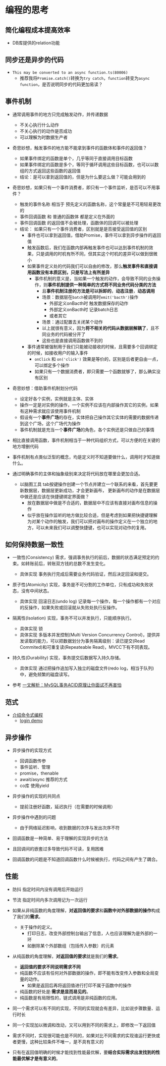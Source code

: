 # 编程的思考

## 简化编程成本提高效率

* DB库提供的relation功能

## 同步还是异步的代码

* `This may be converted to an async function.ts(80006)`
  * 推荐我将`Promise.catch()`转换为`try catch`，`function`转变为`async function`，是否说明同步的代码更加易读？

## 事件机制

* 通常调用事件的地方只完成触发动作，并传递数据
  * 不关心执行什么动作
  * 不关心执行的动作是否成功
  * 可以理解为时数据生产者

* 奇思妙想，触发事件的地方能不能拿到事件的函数体和事件的返回值？
  * 如果事件绑定的函数是单个，几乎等同于直接调用目标函数
  * 如果事件绑定的函数是多个，等同于循环调用这些目标函数，也可以以数组的方式返回这些函数的返回值
  * 结论：是可以拿到返回值的，但是为什么要这么做？可能会用到的

* 奇思妙想，如果只有一个事件消费者，即只有一个事件监听，是否可以不用事件？
  * 触发的事件名称 相当于 预先定义的函数名称，这个常量是不可用轻易更改的
  * 事件回调函数 和 普通的函数体 都是定义在外面的
  * 事件回调函数 的返回值不会被处理，函数体的回调可以被处理
  * 结论： 如果只有一个事件消费者，区别就是是否接受返回值的区别
    * 事件也可以拿到返回值，借助Promise，事件可以拿到异步操作的返回值
    * 触发函数后，我们在函数内部再触发事件也可以达到事件机制的效果，只是调用的时机有所不同，但其实这个时机的差异可以做到很微小
    * 如果事件定义处的代码我们可以自由的修改，那么**触发事件和直接调用函数没有本质区别，只是写法上有所差异**
      * 事件机制的意义是，当如果一个触发的动作，会导致不同的业务操作，则**事件机制提供一种简单的方式将不同业务代码分类的方法**
        * 且**事件机制注册的方法是可以拆卸的**，**动态注册**，**动态调用**
        * 场景：数据层在`batch`被调用时`emit('bacth')`操作
          * 外部定义onBacth时 触发数据保存的动作
          * 外部定义onBacth时 记录batch日志
          * 或者其它
        * 场景：通过配置去关闭某个动作
        * 以上就很有意义，因为**将不相关的代码从数据层解耦了**，且不同业务的代码被分开了
        * 这些也是直接调用函数做不到的
    * 事件通常被强制用于我们只能被动接收的时候，且需要多个回调绑定的时候，如接收用户的输入事件
      * `onClick` 和 `on('click')` 效果是等价的，区别是后者更自由一点，可以绑定多个操作
      * 如果只有一个数据消费者，即只需要一个函数就够了，那么确实没有区别

* 奇思妙想：借助事件机制划分代码
  * 设定好各个实例，实例就是主体、实体
  * 操作一定是对实例的操作，一个实例不应该在内部操作其它的实例，如果有这种需求就应该使用事件机制
  * 假设有一个**事件广场**的存在，实体把自己操作其它实体的需要的数据传递到这个广场，这个广场代为操作
  * 事件机制就是充当一个**事件广场**的角色，各个实例还是只做自己的事情

* 相比直接调用函数，事件机制相当于一种代码组织方式，可以方便的在关键的地方增删代码
* 事件机制有点类似泛型的概念，均是定义时不知道要做什么，调用时才知道做什么。
* 通过明确事件的主体和抽象级别来决定将代码放在哪里会更加合适。
  * 以脑图工具 tab按键操作创建一个节点并建立一个联系的来看，首先要更新数据层，数据层更新成功，才会更新画布， 更新画布的动作是在数据层中做还是应该在快捷键绑定界面做？
    * 放在数据层中做是不合适的，数据层中不应该有直接对画布信息的操作
    * 似乎放在操作监听的地方做比较合适，但是考虑到如果把快捷键理解为对某个动作的触发，我们可以把对画布的操作定义在一个独立的地方，可以未来我们可以调整快捷键，也可以实现对动作的复用。

## 如何保持数据一致性

* 一致性(Consistency) 需求，强调事务执行的前后，数据的状态满足预定的约束。如转账前后，转账双方钱的总数不发生变化。  
  * 具体实现 事务执行完成后需要业务代码验证，然后决定回滚和提交。
* 原子性(Atomicity) 实现，事务是不可分割的工作单位，只有成功和失败状态，没有中间状态。
  * 具体实现 回滚日志(undo log) 记录每一个操作，每一个操作都有一个对应的反操作，如果失败或回滚就从失败处执行反操作。
* 隔离性(Isolation) 实现，事务不可以并发执行，只能顺序执行。
  * 具体实现 锁
  * 具体实现 多版本并发控制(Multi Version Concurrency Control)，提供并发读取的能力，可以把数据划分为事务隔离级别：读已提交(Read Commited)和可重复读(Repeateable Read)，MVCC下有不同表现。
* 持久性(Durability) 实现，事务提交后数据写入持久存储。
  * 具体实现 通过把操作追加写入独立的磁盘文件(redo log，相当于队列)中，避免频繁的磁盘读写。

* 参考 [一文解析：MySQL事务ACID原理让你面试不再害怕](https://zhuanlan.zhihu.com/p/65438009)

## 范式

* [介绍命令式编程](http://codenugget.co/2015/03/05/declarative-vs-imperative-programming-web.html)
  * [login demo](https://jsfiddle.net/b00gizm/f011j2qo/1/)

## 异步操作

* 异步操作的实现方式
  * 回调函数传参
  * 事件监听、管理
  * promise，thenable
  * await/async 推荐的方式
  * co库 使用yield

* 异步操作的实现的共同点
  * 提前注册好函数，延迟执行（在需要的时候调用）

* 异步操作中遇到的问题
  * 由于网络延迟影响，收到数据的次序与发出次序不符

* 回调函数是一种简单、易于理解的实现异步的方法
* 且回调间的嵌套过多导致代码不可读，复用困难
* 回调函数的问题是不知道回调函数什么时候被执行，代码之间有产生了耦合。

## 性能

* 防抖 指定时间内没有调用后开始运行
* 节流 指定时间内多次调用记为一次运行

* 如果从非纯函数的角度理解，**对返回值的要求**和**函数中对外部数据的操作**构成了我们的**需求**。
  * 关于操作的定义。
    * 打印日志，改变外部控制台输出了信息，人也应该理解为是外部的一环
    * 如删除某个外部数组（包括传入参数）的元素

* 从纯函数的角度理解，**对返回值的要求**就是我们的**需求**。
  * **返回值的要求不同说明需求不同**
  * 纯函数不应该有任何对外部数据的操作，即不能有改变传入参数和全局变量的动作。
    * 如果是返回后再将返回值进行打印不属于函数中的操作
  * 纯函数的好处是:**需求是显而易见的**。
  * 纯函数是有局限性的，链式调用是非纯函数的应用。

* 同一个需求可以有不同的实现，不同的实现就会有差异，比如说步骤数量、运行时长
* 同一个实现加以微调和改动，又可以用到不同的需求上，即修改一下返回值
* 需求不同时，实现很可能也是不同的，如果对比不同需求的实现谁运行更快或者更慢，这种比较条件不唯一，是不具有意义的
* 只有在返回值明确的时候才能找到性能最优解，要**结合实际需求出发找到的性能最优解才是有意义的**。

